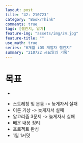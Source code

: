 ```yaml
---
layout: post
title: "42: 210723"
category: "Book/Think"
comments: true
tags: [챌린지, 일기]
feature-img: "assets/img/24.jpg"
feature-title: ""
use_math: true
series: "6개월 iOS 개발자 챌린지"
summary: "210722 금요일의 기록"
---
```





# 목표

* ~~~약먹기~~~
* 스트레칭 및 운동 -> 늦게자서 실패
* 이른 기상 -> 늦게자서 실패
* 알고리즘 3문제 -> 늦게자서 실패
* 배운 내용 정리
* 프로젝트 완성
* 1일 1커밋


